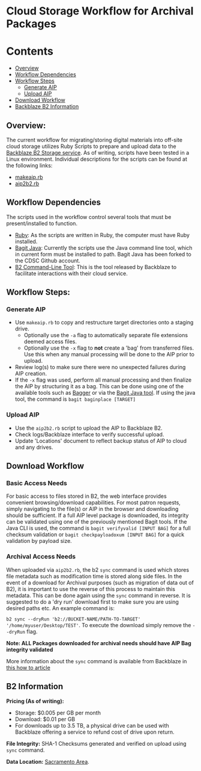 
# Cloud Storage Workflow for Archival Packages

# Contents
* [Overview](#overview)
* [Workflow Dependencies](#workflow-dependencies)
* [Workflow Steps](#workflow-steps)
  - [Generate AIP](#generate-aip)
  - [Upload AIP](#upload-aip)
* [Download Workflow](#download-workflow)
* [Backblaze B2 Information](#b2-information)

## Overview:
The current workflow for migrating/storing digital materials into off-site cloud storage utilizes Ruby Scripts to prepare and upload data to the [Backblaze B2 Storage service](https://www.backblaze.com/b2/cloud-storage.html). As of writing, scripts have been tested in a Linux environment. Individual descriptions for the scripts can be found at the following links:

* [makeaip.rb](https://github.com/WSU-CDSC/microservices/blob/master/Resources/makeaip.md)
* [aip2b2.rb](https://github.com/WSU-CDSC/microservices/blob/master/Resources/aip2b2.md)

## Workflow Dependencies

The scripts used in the workflow control several tools that must be present/installed to function.
* [Ruby](https://www.ruby-lang.org/en/documentation/installation/): As the scripts are written in Ruby, the computer must have Ruby installed.
* [Bagit Java](https://github.com/WSU-CDSC/bagit-java): Currently the scripts use the Java command line tool, which in current form must be installed to path. Bagit Java has been forked to the CDSC Github account.
* [B2 Command-Line Tool](https://www.backblaze.com/b2/docs/quick_command_line.html): This is the tool released by Backblaze to facilitate interactions with their cloud service.

## Workflow Steps:

### Generate AIP
* Use `makeaip.rb` to copy and restructure target directories onto a staging drive.
  - Optionally use the `-a` flag to automatically separate file extensions deemed access files.
  - Optionally use the `-x` flag to __not__ create a 'bag' from transferred files. Use this when any manual processing will be done to the AIP prior to upload.
* Review log(s) to make sure there were no unexpected failures during AIP creation.
* If the `-x` flag was used, perform all manual processing and then finalize the AIP by structuring it as a bag. This can be done using one of the available tools such as [Bagger](https://github.com/LibraryOfCongress/bagger) or via the [Bagit Java tool](https://github.com/LibraryOfCongress/bagit-java). If using the java tool, the command is `bagit baginplace [TARGET]`

### Upload AIP
* Use the `aip2b2.rb` script to upload the AIP to Backblaze B2.
* Check logs/Backblaze interface to verify successful upload.
* Update 'Locations' document to reflect backup status of AIP to cloud and any drives.

## Download Workflow

### Basic Access Needs
For basic access to files stored in B2, the web interface provides convenient browsing/download capabilities. For most patron requests, simply navigating to the file(s) or AIP in the browser and downloading should be sufficient. If a full AIP level package is downloaded, its integrity can be validated using one of the previously mentioned Bagit tools. If the Java CLI is used, the command is `bagit verifyvalid [INPUT BAG]` for a full checksum validation or `bagit checkpayloadoxum [INPUT BAG]` for a quick validation by payload size.

### Archival Access Needs
When uploaded via `aip2b2.rb`, the b2 `sync` command is used which stores file metadata such as modification time is stored along side files. In the event of a download for Archival purposes (such as migration of data out of B2), it is important to use the reverse of this process to maintain this metadata. This can be done again using the `sync` command in reverse. It is suggested to do a 'dry run' download first to make sure you are using desired paths etc. An example command is:

`b2 sync --dryRun 'b2://BUCKET-NAME/PATH-TO-TARGET' '/home/myuser/Desktop/TEST'`. To execute the download simply remove the `--dryRun` flag.

__Note: ALL Packages downloaded for archival needs should have AIP Bag integrity validated__

More information about the `sync` command is available from Backblaze in [this how to article](https://help.backblaze.com/hc/en-us/articles/226937867-How-do-I-use-the-b2-sync-command-)

## B2 Information
__Pricing (As of writing):__
* Storage: $0.005 per GB per month
* Download: $0.01 per GB
* For downloads up to 3.5 TB, a physical drive can be used with Backblaze offering a service to refund cost of drive upon return.

__File Integrity:__ SHA-1 Checksums generated and verified on upload using `sync` command.

__Data Location:__ [Sacramento Area](https://help.backblaze.com/hc/en-us/articles/217667468-B2-Security-and-Redundancy).





